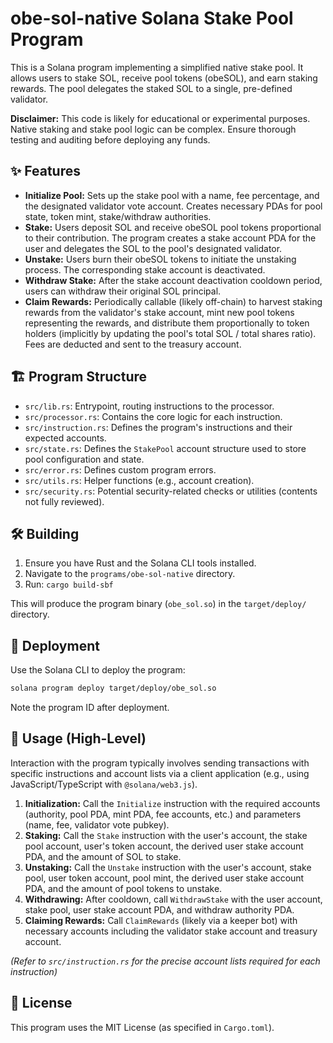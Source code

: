 # obe-sol-native Solana Stake Pool Program

This is a Solana program implementing a simplified native stake pool. It allows users to stake SOL, receive pool tokens (obeSOL), and earn staking rewards. The pool delegates the staked SOL to a single, pre-defined validator.

**Disclaimer:** This code is likely for educational or experimental purposes. Native staking and stake pool logic can be complex. Ensure thorough testing and auditing before deploying any funds.

## ✨ Features

*   **Initialize Pool:** Sets up the stake pool with a name, fee percentage, and the designated validator vote account. Creates necessary PDAs for pool state, token mint, stake/withdraw authorities.
*   **Stake:** Users deposit SOL and receive obeSOL pool tokens proportional to their contribution. The program creates a stake account PDA for the user and delegates the SOL to the pool's designated validator.
*   **Unstake:** Users burn their obeSOL tokens to initiate the unstaking process. The corresponding stake account is deactivated.
*   **Withdraw Stake:** After the stake account deactivation cooldown period, users can withdraw their original SOL principal.
*   **Claim Rewards:** Periodically callable (likely off-chain) to harvest staking rewards from the validator's stake account, mint new pool tokens representing the rewards, and distribute them proportionally to token holders (implicitly by updating the pool's total SOL / total shares ratio). Fees are deducted and sent to the treasury account.

## 🏗️ Program Structure

*   `src/lib.rs`: Entrypoint, routing instructions to the processor.
*   `src/processor.rs`: Contains the core logic for each instruction.
*   `src/instruction.rs`: Defines the program's instructions and their expected accounts.
*   `src/state.rs`: Defines the `StakePool` account structure used to store pool configuration and state.
*   `src/error.rs`: Defines custom program errors.
*   `src/utils.rs`: Helper functions (e.g., account creation).
*   `src/security.rs`: Potential security-related checks or utilities (contents not fully reviewed).

## 🛠️ Building

1.  Ensure you have Rust and the Solana CLI tools installed.
2.  Navigate to the `programs/obe-sol-native` directory.
3.  Run: `cargo build-sbf`

This will produce the program binary (`obe_sol.so`) in the `target/deploy/` directory.

## 🚀 Deployment

Use the Solana CLI to deploy the program:

```bash
solana program deploy target/deploy/obe_sol.so
```

Note the program ID after deployment.

## 📝 Usage (High-Level)

Interaction with the program typically involves sending transactions with specific instructions and account lists via a client application (e.g., using JavaScript/TypeScript with `@solana/web3.js`).

1.  **Initialization:** Call the `Initialize` instruction with the required accounts (authority, pool PDA, mint PDA, fee accounts, etc.) and parameters (name, fee, validator vote pubkey).
2.  **Staking:** Call the `Stake` instruction with the user's account, the stake pool account, user's token account, the derived user stake account PDA, and the amount of SOL to stake.
3.  **Unstaking:** Call the `Unstake` instruction with the user's account, stake pool, user token account, pool mint, the derived user stake account PDA, and the amount of pool tokens to unstake.
4.  **Withdrawing:** After cooldown, call `WithdrawStake` with the user account, stake pool, user stake account PDA, and withdraw authority PDA.
5.  **Claiming Rewards:** Call `ClaimRewards` (likely via a keeper bot) with necessary accounts including the validator stake account and treasury account.

*(Refer to `src/instruction.rs` for the precise account lists required for each instruction)*

## 📜 License

This program uses the MIT License (as specified in `Cargo.toml`). 